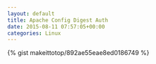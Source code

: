 ```yaml
---
layout: default                                                                                                              
title: Apache Config Digest Auth                                                                                                                       
date: 2015-08-11 07:57:05+00:00                                                                                                                        
categories: Linux                                                                                                                
---                                                                                                                              
```


{% gist makeittotop/892ae55eae8ed0186749 %}                                                                                                           

